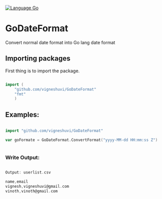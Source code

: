 [![Language Go](https://img.shields.io/badge/Go-Lang-green.svg?style=shields)](https://golang.org/)



# GoDateFormat
Convert normal date format into Go lang date format


## Importing packages

First thing is to import the package. 

```go

import ( 
	"github.com/vigneshuvi/GoDateFormat"
	"fmt"
	)

```


## Examples:

```go

import "github.com/vigneshuvi/GoDateFormat"

var goFormate = GoDateFormat.ConvertFormat("yyyy-MM-dd HH:mm:ss Z")



```

### Write Output:

```go

Output: userlist.csv

name,email
vignesh,vigneshuvi@gmail.com
vinoth,vinoth@gmail.com

```